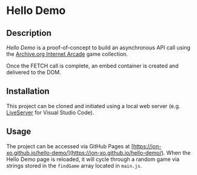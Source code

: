 # Hello Demo


## Description

_Hello Demo_ is a proof-of-concept to build an asynchronous API call using the [Archive.org Internet Arcade](https://archive.org/details/internetarcade) game collection.

Once the FETCH call is complete, an embed container is created and delivered to the DOM.

## Installation

This project can be cloned and initiated using a local web server (e.g. [LiveServer](https://marketplace.visualstudio.com/items?itemName=ritwickdey.LiveServer) for Visual Studio Code).

## Usage

The project can be accessed via GitHub Pages at [https://jon-xo.github.io/hello-demo/](https://jon-xo.github.io/hello-demo/). When the Hello Demo page is reloaded, it will cycle through a random game via strings stored in the `findGame` array located in `main.js`.